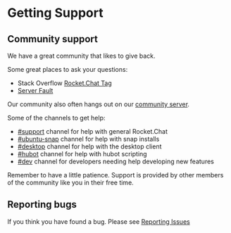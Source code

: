 # Getting Support

## Community support

We have a great community that likes to give back.

Some great places to ask your questions:

* Stack Overflow [Rocket.Chat Tag](https://stackoverflow.com/questions/tagged/rocket.chat)
* [Server Fault](https://serverfault.com/search?q=Rocket.Chat)

Our community also often hangs out on our [community server](https://open.rocket.chat).

Some of the channels to get help:

* [\#support](https://open.rocket.chat/channel/support) channel for help with general Rocket.Chat
* [\#ubuntu-snap](https://open.rocket.chat/channel/ubuntu-snap) channel for help with snap installs
* [\#desktop](https://open.rocket.chat/channel/desktop) channel for help with the desktop client
* [\#hubot](https://open.rocket.chat/channel/hubot) channel for help with hubot scripting
* [\#dev](https://open.rocket.chat/channel/dev) channel for developers needing help developing new features

Remember to have a little patience. Support is provided by other members of the community like you in their free time.

## Reporting bugs

If you think you have found a bug.  Please see [Reporting Issues](../../../contributing/reporting-issues/)
